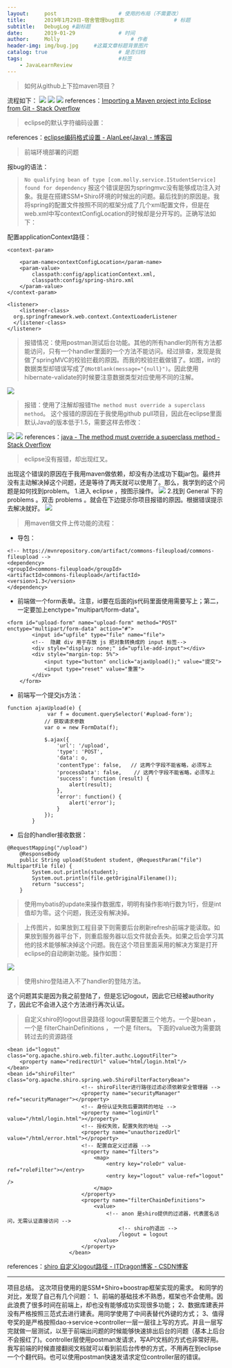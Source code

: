 ```yaml
---
layout:     post   				    # 使用的布局（不需要改）
title:      2019年1月29日-宿舍管理bug日志 				# 标题
subtitle:   DebugLog #副标题
date:       2019-01-29 				# 时间
author:     Molly 						# 作者
header-img: img/bug.jpg 	#这篇文章标题背景图片
catalog: true 						# 是否归档
tags:								#标签
    - JavaLearnReview
---
```

> 如何从github上下拉maven项目？

流程如下：
![](https://i.loli.net/2019/01/29/5c4fdecd2fc4c.png)
![](https://i.loli.net/2019/01/29/5c4fdee476411.png)
![](https://i.loli.net/2019/01/29/5c4fdf05cedb1.png)
references：[Importing a Maven project into Eclipse from Git - Stack Overflow](https://stackoverflow.com/questions/4869815/importing-a-maven-project-into-eclipse-from-git)

>eclipse的默认字符编码设置：

references：[eclipse编码格式设置 - AlanLee(Java) - 博客园](https://www.cnblogs.com/AlanLee/p/5295105.html)


> 前端环境部署的问题

报bug的语法：
> `No qualifying bean of type [com.molly.service.IStudentService] found for dependency`
报这个错误是因为springmvc没有能够成功注入对象。我是在搭建SSM+Shiro环境的时候出的问题。最后找到的原因是。我将spring的配置文件按照不同的框架分成了几个xml配置文件，但是在web.xml中写contextConfigLocation的时候却是分开写的。正确写法如下：



配置applicationContext路径：

```
<context-param>

	<param-name>contextConfigLocation</param-name>
	<param-value>
		classpath:config/applicationContext.xml,
		classpath:config/spring-shiro.xml
	</param-value>
</context-param>

<listener>
	<listener-class>
  org.springframework.web.context.ContextLoaderListener
  </listener-class>
</listener>
```

> 报错情况：使用postman测试后台功能。其他的所有handler的所有方法都能访问，只有一个handler里面的一个方法不能访问。经过排查，发现是我做了springMVC的校验拦截的原因。而我的校验拦截做错了。如图，int的数据类型却错误写成了`@NotBlank(message="{null}")`。因此使用hibernate-validate的时候要注意数据类型对应使用不同的注解。

![](https://i.loli.net/2019/01/29/5c4fe2b50a2e9.png)


> 报错：使用了注解却报错`The method must override a superclass method`。
这个报错的原因在于我使用github pull项目，因此在eclipse里面默认Java的版本低于1.5，需要这样去修改：

![](https://i.loli.net/2019/01/29/5c4fe6037c9f0.png)
![](https://i.loli.net/2019/01/29/5c4fe6286c205.png)
references：[java - The method must override a superclass method - Stack Overflow](https://stackoverflow.com/questions/9891317/the-method-must-override-a-superclass-method)


> eclipse没有报错，却出现红叉。

出现这个错误的原因在于我用maven做依赖，却没有办法成功下载jar包。最终并没有主动解决掉这个问题，还是等待了两天就可以使用了。那么，我学到的这个问题是如何找到problem。
1.进入 eclipse ，按图示操作。
![](https://img-blog.csdn.net/20180511123953832?watermark/2/text/aHR0cHM6Ly9ibG9nLmNzZG4ubmV0L3dlaWRvbmdfeQ==/font/5a6L5L2T/fontsize/400/fill/I0JBQkFCMA==/dissolve/70)
2.找到 General 下的 problems 。双击 problems 。就会在下边提示你项目报错的原因。根据错误提示去解决就好。
![](https://img-blog.csdn.net/20180511124125642?watermark/2/text/aHR0cHM6Ly9ibG9nLmNzZG4ubmV0L3dlaWRvbmdfeQ==/font/5a6L5L2T/fontsize/400/fill/I0JBQkFCMA==/dissolve/70)


> 用maven做文件上传功能的流程：
* 导包：
```
<!-- https://mvnrepository.com/artifact/commons-fileupload/commons-fileupload -->
<dependency>
<groupId>commons-fileupload</groupId>
<artifactId>commons-fileupload</artifactId>
<version>1.3</version>
</dependency>
```
* 前端做一个form表单。注意，id要在后面的js代码里面使用需要写上；第二，一定要加上enctype="multipart/form-data"。

```
<form id="upload-form" name="upload-form" method="POST" enctype="multipart/form-data" action="#">
		<input id="upfile" type="file" name="file">
		<!--  隐藏 div 用于存放 js 把对象转换成的 input 标签-->
		<div style="display: none;" id="upfile-add-input"></div>
        <div style="margin-top: 5%">
            <input type="button" onclick="ajaxUpload();" value="提交">
            <input type="reset" value="重置">
        </div>
	</form>
```

* 前端写一个提交js方法：
```
function ajaxUpload(e) {
	    	 var f = document.querySelector('#upload-form');
	        // 获取请求参数
	        var o = new FormData(f);

	        $.ajax({
	            'url': '/upload',
	            'type': 'POST',
	            'data': o,
	            'contentType': false,   // 这两个字段不能省略，必须写上
	            'processData': false,    // 这两个字段不能省略，必须写上
	            'success': function (result) {
	            	alert(result);
	            },
	            'error': function() {
	            	alert('error');
	            }
	        });
	    }
```
* 后台的handler接收数据：
```
@RequestMapping("/upload")
	@ResponseBody
	public String upload(Student student, @RequestParam("file") MultipartFile file) {
		System.out.println(student);
		System.out.println(file.getOriginalFilename());
		return "success";
	}
```


> 使用mybatis的update来操作数据库，明明有操作影响行数为1行，但是int值却为零。这个问题，我还没有解决掉。



> 上传图片，如果放到工程目录下则需要后台刷新refresh前端才能读取。如果放到服务器平台下，则重启服务器以后文件就会丢失。如果之后会学习其他的技术能够解决掉这个问题。我在这个项目里面采用的解决方案是打开eclipse的自动刷新功能。操作如图：

![](https://i.loli.net/2019/01/29/5c4fe902e8511.png)
> 使用shiro登陆进入不了handler的登陆方法。

这个问题其实是因为我之前登陆了，但是忘记logout，因此它已经被authority了，因此它不会进入这个方法进行再次认证。


> 自定义shiro的logout目录路径
logout需要配置三个地方。一个是bean ， 一个是 filterChainDefinitions ， 一个是 filters。
下面的value改为需要跳转过去的资源路径
```
<bean id="logout" class="org.apache.shiro.web.filter.authc.LogoutFilter">
    <property name="redirectUrl" value="html/login.html"/>
</bean>
<bean id="shiroFilter" class="org.apache.shiro.spring.web.ShiroFilterFactoryBean">
        				<!-- shiroFilter进行路径过滤必须依赖安全管理器 -->
        				<property name="securityManager" ref="securityManager"></property>
        				<!-- 身份认证失败后要跳转的地址 -->
        				<property name="loginUrl" value="/html/login.html"></property>
        				<!-- 授权失败，配置失败的地址 -->
        				<property name="unauthorizedUrl" value="/html/error.html"></property>
        				<!-- 配置自定义过滤器 -->
        				<property name="filters">
        					<map>
        						<entry key="roleOr" value-ref="roleFilter"></entry>
        						<entry key="logout" value-ref="logout" />
        					</map>
        				</property>
        				<property name="filterChainDefinitions">
        					<value>
        						<!-- anon 是shiro提供的过滤器，代表匿名访问，无需认证直接访问 -->
        							<!-- shiro的退出 -->
        							/logout = logout
        					</value>
        				</property>
        			</bean>
```

references：[shiro 自定义logout路径 - ITDragon博客 - CSDN博客](https://blog.csdn.net/qq_19558705/article/details/51668698)


***
项目总结。
这次项目使用的是SSM+Shiro+boostrap框架实现的需求。
和同学的对比，发现了自己有几个问题：
1、前端的基础技术不熟悉，框架也不会使用。因此浪费了很多时间在前端上，却也没有能够成功实现很多功能；
2、数据库建表并没有严格按照三范式去进行建表。用同学使用了中间表替代外键的方式；
3、值得夸奖的是严格按照dao→service→controller一层一层往上写的方式。并且一层写完就做一层测试，以至于前端出问题的时候能够快速排出后台的问题（基本上后台不会报红了)。controller层使用postman发请求，写API文档的方式也非常好用。我写前端的时候直接翻阅文档就可以看到前后台传参的方式，不用再在到eclipse一个个翻代码。也可以使用postman快速发请求定位controller层的错误。
